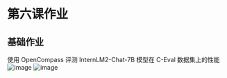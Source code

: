 # 第六课作业
## 基础作业
使用 OpenCompass 评测 InternLM2-Chat-7B 模型在 C-Eval 数据集上的性能
![image](https://github.com/Rookieaura/InternLM-tutorial-assignments/assets/44491151/802e43ef-ff70-4729-bd16-7b8358a83f6c)
![image](https://github.com/Rookieaura/InternLM-tutorial-assignments/assets/44491151/332c4ed1-e7f2-4935-bf31-838a45c31269)
